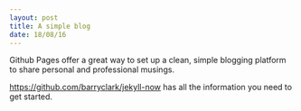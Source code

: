 ```yaml
---
layout: post
title: A simple blog
date: 18/08/16
---
```


Github Pages offer a great way to set up a clean, simple blogging platform to share personal and professional musings. 

<https://github.com/barryclark/jekyll-now> has all the information you need to get started.
